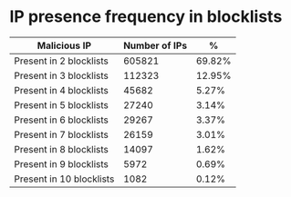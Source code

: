 # IP presence frequency in blocklists
| Malicious IP | Number of IPs | % |
|----|----|----|
| Present in 2 blocklists | 605821 | 69.82% |
| Present in 3 blocklists | 112323 | 12.95% |
| Present in 4 blocklists | 45682 | 5.27% |
| Present in 5 blocklists | 27240 | 3.14% |
| Present in 6 blocklists | 29267 | 3.37% |
| Present in 7 blocklists | 26159 | 3.01% |
| Present in 8 blocklists | 14097 | 1.62% |
| Present in 9 blocklists | 5972 | 0.69% |
| Present in 10 blocklists | 1082 | 0.12% |

